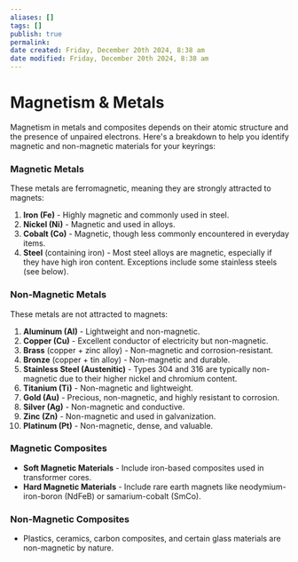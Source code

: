 ```yaml
---
aliases: []
tags: []
publish: true
permalink:
date created: Friday, December 20th 2024, 8:38 am
date modified: Friday, December 20th 2024, 8:38 am
---
```


# Magnetism & Metals

Magnetism in metals and composites depends on their atomic structure and the presence of unpaired electrons. Here's a breakdown to help you identify magnetic and non-magnetic materials for your keyrings:

### **Magnetic Metals**

These metals are ferromagnetic, meaning they are strongly attracted to magnets:

1. **Iron (Fe)** - Highly magnetic and commonly used in steel.
2. **Nickel (Ni)** - Magnetic and used in alloys.
3. **Cobalt (Co)** - Magnetic, though less commonly encountered in everyday items.
4. **Steel** (containing iron) - Most steel alloys are magnetic, especially if they have high iron content. Exceptions include some stainless steels (see below).

### **Non-Magnetic Metals**

These metals are not attracted to magnets:

1. **Aluminum (Al)** - Lightweight and non-magnetic.
2. **Copper (Cu)** - Excellent conductor of electricity but non-magnetic.
3. **Brass** (copper + zinc alloy) - Non-magnetic and corrosion-resistant.
4. **Bronze** (copper + tin alloy) - Non-magnetic and durable.
5. **Stainless Steel (Austenitic)** - Types 304 and 316 are typically non-magnetic due to their higher nickel and chromium content.
6. **Titanium (Ti)** - Non-magnetic and lightweight.
7. **Gold (Au)** - Precious, non-magnetic, and highly resistant to corrosion.
8. **Silver (Ag)** - Non-magnetic and conductive.
9. **Zinc (Zn)** - Non-magnetic and used in galvanization.
10. **Platinum (Pt)** - Non-magnetic, dense, and valuable.

### **Magnetic Composites**

- **Soft Magnetic Materials** - Include iron-based composites used in transformer cores.
- **Hard Magnetic Materials** - Include rare earth magnets like neodymium-iron-boron (NdFeB) or samarium-cobalt (SmCo).

### **Non-Magnetic Composites**

- Plastics, ceramics, carbon composites, and certain glass materials are non-magnetic by nature.
